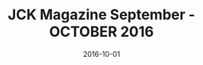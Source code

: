 ---
title: JCK Magazine September - OCTOBER 2016
date: 2016-10-01
summary_markdown: |
  JCK . Jewelers Circular Keystone . highlights Assael pieces that "Rock." Featuring the Assael Forever Diamond Hoop Earrings and a very versatile South Sea Cultured Pearl and Pave Diamond Link Necklace. ​​
featured_image: 2016-10-01.jpg
---